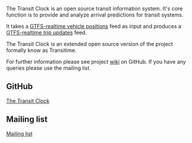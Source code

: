The Transit Clock is an open source transit information system. It's core function is to provide and analyze arrival predictions for transit systems.

It takes a [GTFS-realtime vehicle positions](https://developers.google.com/transit/gtfs-realtime/guides/vehicle-positions) feed as input and produces a [GTFS-realtime trip updates](https://developers.google.com/transit/gtfs-realtime/guides/trip-updates) feed. 

The Transit Clock is an extended open source version of the project formally know as Transitime.

For further information please see project [wiki](https://github.com/TheTransitClock/transitime/wiki) on GitHub. If you have any queries please use the mailing list.

## GitHub
[The Transit Clock](https://github.com/TheTransitClock)

## Mailing list
[Mailing list](https://groups.google.com/forum/?hl=en#!forum/thetransitclock)
